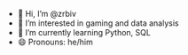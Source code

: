 - 👋 Hi, I’m @zrbiv
- 👀 I’m interested in gaming and data analysis
- 🌱 I’m currently learning Python, SQL
- 😄 Pronouns: he/him

<!---
zrbiv/zrbiv is a ✨ special ✨ repository because its `README.md` (this file) appears on your GitHub profile.
You can click the Preview link to take a look at your changes.
--->
